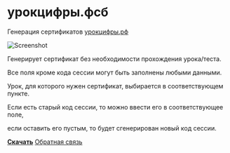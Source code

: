 # урокцифры.фсб
Генерация сертификатов [урокцифры.рф](https://урокцифры.рф/)

![Screenshot](https://i.ibb.co/727YYD9/screen.png)

Генерирует сертификат без необходимости прохождения урока/теста.

Все поля кроме кода сессии могут быть заполнены любыми данными.

Урок, для которого нужен сертификат, выбирается в соответствующем пункте.

Если есть старый код сессии, то можно ввести его в соответствующее поле,

если оставить его пустым, то будет сгенерирован новый код сессии.

[**Скачать**](https://github.com/Ze2QvoQxxKeu/datalesson.fsb/releases/download/5.0/datalesson.fsb.exe)
[Обратная связь](https://github.com/Ze2QvoQxxKeu/datalesson.fsb/issues)
